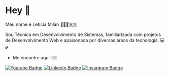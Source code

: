 <!--
### Hi there 👋
**LeticiaMilan/LeticiaMilan** is a ✨ _special_ ✨ repository because its `README.md` (this file) appears on your GitHub profile.

Here are some ideas to get you started:

- 🔭 I’m currently working on ...
- 🌱 I’m currently learning ...
- 👯 I’m looking to collaborate on ...
- 🤔 I’m looking for help with ...
- 💬 Ask me about ...
- 📫 How to reach me: ...
- 😄 Pronouns: ...
- ⚡ Fun fact: ...
-->

# Hey 👋

Meu nome é Letícia Milan 👩🏻‍💻‍🇧🇷

Sou Técnica em Desenvolvimento de Sistemas, familiarizada com projetos de Desenvolvimento Web e apaixonada por diversas áreas da tecnologia.  💻💕

- Me encontre aqui 👇🏼

[![Youtube Badge](https://img.shields.io/badge/-Youtube-FF0000?style=flat-square&labelColor=FF0000&logo=youtube&logoColor=white&link=https://www.youtube.com/channel/UC63wAqMgPRS5SxeXmJ-NcgQ)](https://www.youtube.com/channel/UC63wAqMgPRS5SxeXmJ-NcgQ) [![Linkedin Badge](https://img.shields.io/badge/-LinkedIn-blue?style=flat-square&logo=Linkedin&logoColor=white&link=https://www.linkedin.com/in/let%C3%ADcia-milan-461653182/)](https://www.linkedin.com/in/let%C3%ADcia-milan-461653182/) [![Instagram Badge](https://img.shields.io/badge/-Instagram-violet?style=flat-square&logo=Instagram&logoColor=white&link=https://www.instagram.com/leth_milan/?hl=pt-br)](https://www.instagram.com/leth_milan/?hl=pt-br) 

